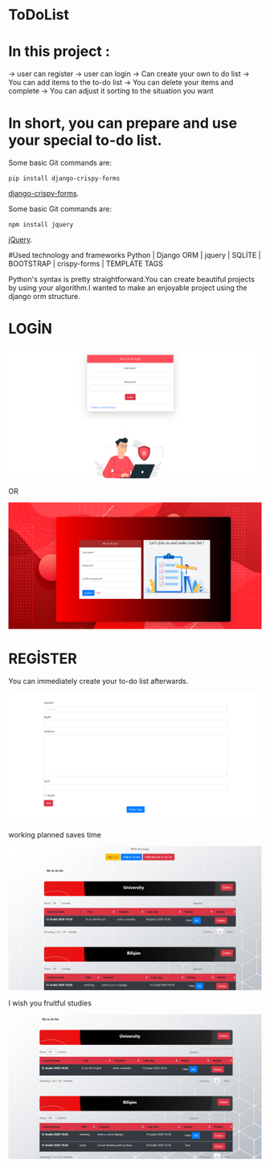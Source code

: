 # ToDoList

# In this project :

-> user can register
-> user can login
-> Can create your own to do list
-> You can add items to the to-do list
-> You can delete your items and complete
-> You can adjust it sorting to the situation you want

# In short, you can prepare and use your special to-do list.


Some basic Git commands are:
```
pip install django-crispy-forms
```
[django-crispy-forms](https://django-crispy-forms.readthedocs.io/en/latest/install.html).

Some basic Git commands are:
```
npm install jquery
```
[jQuery](https://jquery.com/download/).

#Used technology and frameworks
Python | Django ORM | jquery | SQLİTE | BOOTSTRAP | crispy-forms | TEMPLATE TAGS 

Python's syntax is pretty straightforward.You can create beautiful projects by using your algorithm.I wanted to make an enjoyable project using the django orm structure.

# LOGİN

![](https://github.com/TAYFUN-KAYA/ToDoList/blob/main/static/image/photo/example3.png)

OR 

![](https://github.com/TAYFUN-KAYA/ToDoList/blob/main/static/image/photo/example4.png)

# REGİSTER 

You can immediately create your to-do list afterwards.

![](https://github.com/TAYFUN-KAYA/ToDoList/blob/main/static/image/photo/example2.png)

working planned saves time 

![](https://github.com/TAYFUN-KAYA/ToDoList/blob/main/static/image/photo/neww.png)

I wish you fruitful studies

![](https://github.com/TAYFUN-KAYA/ToDoList/blob/main/static/image/photo/newpage.png)


